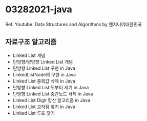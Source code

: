 # 03282021-java
Ref. Youtube: Data Structures and Algorithms by 엔지니어대한민국

## 자료구조 알고리즘
- Linked List 개념
- 단방향/양방향 Linked List 개념
- 단방향 Linked List 구현 in Java
- LinkedListNode의 구현 in Java
- Linked List 중복값 삭제 in Java
- 단방향 Linked List 뒤부터 세기 in Java
- 단방향 Linked List 중간노드 삭제 in Java
- Linked List Digit 합산 알고리즘 in Java
- Linked List 교차점 찾기 in Java
- Linked List 루프 찾기